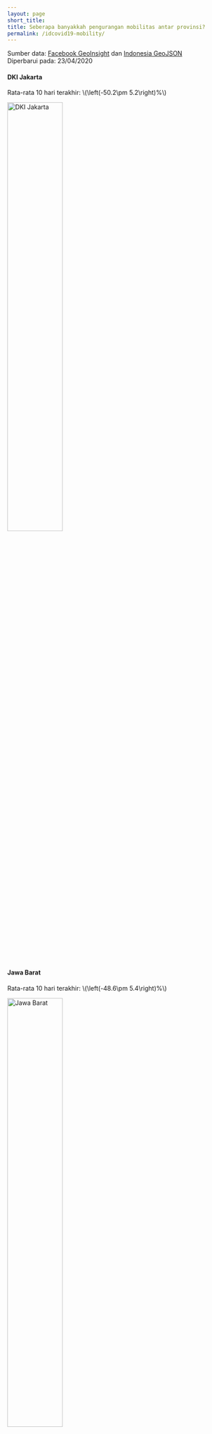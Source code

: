 ```yaml
---
layout: page
short_title:
title: Seberapa banyakkah pengurangan mobilitas antar provinsi?
permalink: /idcovid19-mobility/
---
```


Sumber data: [Facebook GeoInsight](https://www.facebook.com/geoinsights-portal/) dan [Indonesia GeoJSON](https://github.com/superpikar/indonesia-geojson) <br/>
Diperbarui pada: 23/04/2020<br/>

#### DKI Jakarta

Rata-rata 10 hari terakhir: \\(\left(-50.2\pm 5.2\right)\%\\)

<img title="DKI Jakarta" src="{{ site.baseurl }}/assets/idcovid19-mobility/antar-provinsi_dari_dki_jakarta.png" width="50%"/>

#### Jawa Barat

Rata-rata 10 hari terakhir: \\(\left(-48.6\pm 5.4\right)\%\\)

<img title="Jawa Barat" src="{{ site.baseurl }}/assets/idcovid19-mobility/antar-provinsi_dari_jawa_barat.png" width="50%"/>

#### Jawa Timur

Rata-rata 10 hari terakhir: \\(\left(-12.5\pm 11.1\right)\%\\)

<img title="Jawa Timur" src="{{ site.baseurl }}/assets/idcovid19-mobility/antar-provinsi_dari_jawa_timur.png" width="50%"/>

#### Sulawesi Selatan

Rata-rata 10 hari terakhir: \\(\left(-45.4\pm 10.5\right)\%\\)

<img title="Sulawesi Selatan" src="{{ site.baseurl }}/assets/idcovid19-mobility/antar-provinsi_dari_sulawesi_selatan.png" width="50%"/>

#### Jawa Tengah

Rata-rata 10 hari terakhir: \\(\left(-29.2\pm 7.5\right)\%\\)

<img title="Jawa Tengah" src="{{ site.baseurl }}/assets/idcovid19-mobility/antar-provinsi_dari_jawa_tengah.png" width="50%"/>
